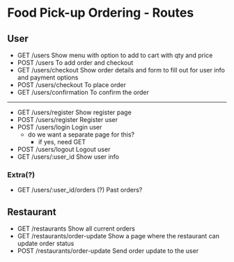 # Food Pick-up Ordering - Routes

## User
  - GET     /users                          Show menu with option to add to cart with qty and price
  - POST    /users                          To add order and checkout
  - GET     /users/checkout                 Show order details and form to fill out for user info and payment options
  - POST    /users/checkout                 To place order
  - GET     /users/confirmation             To confirm the order

------------------------------------------------------------------------------------------------------
  - GET     /users/register                 Show register page
  - POST    /users/register                 Register user
  - POST    /users/login                    Login user
    - do we want a separate page for this?
      - if yes, need GET
  - POST    /users/logout                   Logout user
  - GET     /users/:user_id                 Show user info


### Extra(?)
  - GET     /users/:user_id/orders (?)      Past orders?


## Restaurant
  - GET     /restaurants                    Show all current orders
  - GET     /restaurants/order-update       Show a page where the restaurant can update order status
  - POST    /restaurants/order-update       Send order update to the user
